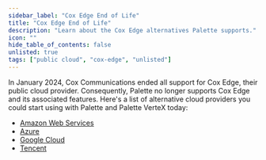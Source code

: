 ```yaml
---
sidebar_label: "Cox Edge End of Life"
title: "Cox Edge End of Life"
description: "Learn about the Cox Edge alternatives Palette supports."
icon: ""
hide_table_of_contents: false
unlisted: true
tags: ["public cloud", "cox-edge", "unlisted"]
---
```


In January 2024, Cox Communications ended all support for Cox Edge, their public cloud provider. Consequently, Palette
no longer supports Cox Edge and its associated features. Here's a list of alternative cloud providers you could start
using with Palette and Palette VerteX today:

- [Amazon Web Services](aws/aws.md)
- [Azure](azure/azure.md)
- [Google Cloud](gcp/gcp.md)
- [Tencent](tke.md)
